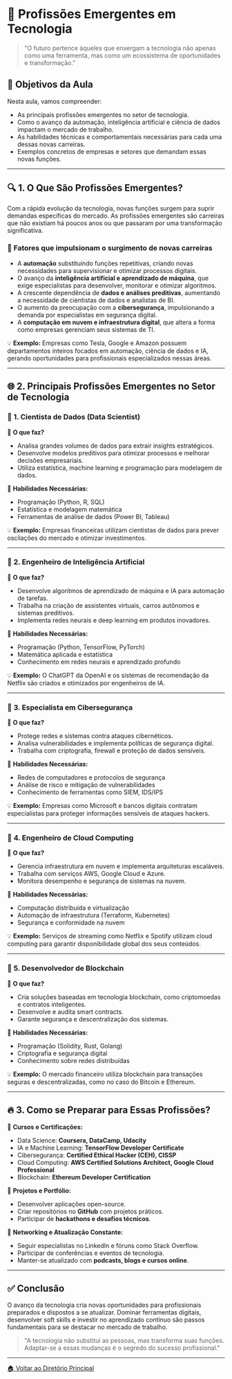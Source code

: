 # 🚀 Profissões Emergentes em Tecnologia

> "O futuro pertence àqueles que enxergam a tecnologia não apenas como uma ferramenta, mas como um ecossistema de oportunidades e transformação."

## 🎯 **Objetivos da Aula**

Nesta aula, vamos compreender:

- As principais profissões emergentes no setor de tecnologia.
- Como o avanço da automação, inteligência artificial e ciência de dados impactam o mercado de trabalho.
- As habilidades técnicas e comportamentais necessárias para cada uma dessas novas carreiras.
- Exemplos concretos de empresas e setores que demandam essas novas funções.

------

## 🔍 **1. O Que São Profissões Emergentes?**

Com a rápida evolução da tecnologia, novas funções surgem para suprir demandas específicas do mercado. As profissões emergentes são carreiras que não existiam há poucos anos ou que passaram por uma transformação significativa.

### 🔹 **Fatores que impulsionam o surgimento de novas carreiras**

- A **automação** substituindo funções repetitivas, criando novas necessidades para supervisionar e otimizar processos digitais.
- O avanço da **inteligência artificial e aprendizado de máquina**, que exige especialistas para desenvolver, monitorar e otimizar algoritmos.
- A crescente dependência de **dados e análises preditivas**, aumentando a necessidade de cientistas de dados e analistas de BI.
- O aumento da preocupação com a **cibersegurança**, impulsionando a demanda por especialistas em segurança digital.
- A **computação em nuvem e infraestrutura digital**, que altera a forma como empresas gerenciam seus sistemas de TI.

💡 **Exemplo:** Empresas como Tesla, Google e Amazon possuem departamentos inteiros focados em automação, ciência de dados e IA, gerando oportunidades para profissionais especializados nessas áreas.

------

## 🌐 **2. Principais Profissões Emergentes no Setor de Tecnologia**

### 🎯 **1. Cientista de Dados (Data Scientist)**

🔹 **O que faz?**

- Analisa grandes volumes de dados para extrair insights estratégicos.
- Desenvolve modelos preditivos para otimizar processos e melhorar decisões empresariais.
- Utiliza estatística, machine learning e programação para modelagem de dados.

🔹 **Habilidades Necessárias:**

- Programação (Python, R, SQL)
- Estatística e modelagem matemática
- Ferramentas de análise de dados (Power BI, Tableau)

💡 **Exemplo:** Empresas financeiras utilizam cientistas de dados para prever oscilações do mercado e otimizar investimentos.

------

### 🎯 **2. Engenheiro de Inteligência Artificial**

🔹 **O que faz?**

- Desenvolve algoritmos de aprendizado de máquina e IA para automação de tarefas.
- Trabalha na criação de assistentes virtuais, carros autônomos e sistemas preditivos.
- Implementa redes neurais e deep learning em produtos inovadores.

🔹 **Habilidades Necessárias:**

- Programação (Python, TensorFlow, PyTorch)
- Matemática aplicada e estatística
- Conhecimento em redes neurais e aprendizado profundo

💡 **Exemplo:** O ChatGPT da OpenAI e os sistemas de recomendação da Netflix são criados e otimizados por engenheiros de IA.

------

### 🎯 **3. Especialista em Cibersegurança**

🔹 **O que faz?**

- Protege redes e sistemas contra ataques cibernéticos.
- Analisa vulnerabilidades e implementa políticas de segurança digital.
- Trabalha com criptografia, firewall e proteção de dados sensíveis.

🔹 **Habilidades Necessárias:**

- Redes de computadores e protocolos de segurança
- Análise de risco e mitigação de vulnerabilidades
- Conhecimento de ferramentas como SIEM, IDS/IPS

💡 **Exemplo:** Empresas como Microsoft e bancos digitais contratam especialistas para proteger informações sensíveis de ataques hackers.

------

### 🎯 **4. Engenheiro de Cloud Computing**

🔹 **O que faz?**

- Gerencia infraestrutura em nuvem e implementa arquiteturas escaláveis.
- Trabalha com serviços AWS, Google Cloud e Azure.
- Monitora desempenho e segurança de sistemas na nuvem.

🔹 **Habilidades Necessárias:**

- Computação distribuída e virtualização
- Automação de infraestrutura (Terraform, Kubernetes)
- Segurança e conformidade na nuvem

💡 **Exemplo:** Serviços de streaming como Netflix e Spotify utilizam cloud computing para garantir disponibilidade global dos seus conteúdos.

------

### 🎯 **5. Desenvolvedor de Blockchain**

🔹 **O que faz?**

- Cria soluções baseadas em tecnologia blockchain, como criptomoedas e contratos inteligentes.
- Desenvolve e audita smart contracts.
- Garante segurança e descentralização dos sistemas.

🔹 **Habilidades Necessárias:**

- Programação (Solidity, Rust, Golang)
- Criptografia e segurança digital
- Conhecimento sobre redes distribuídas

💡 **Exemplo:** O mercado financeiro utiliza blockchain para transações seguras e descentralizadas, como no caso do Bitcoin e Ethereum.

------

## 🔥 **3. Como se Preparar para Essas Profissões?**

📌 **Cursos e Certificações:**

- Data Science: **Coursera, DataCamp, Udacity**
- IA e Machine Learning: **TensorFlow Developer Certificate**
- Cibersegurança: **Certified Ethical Hacker (CEH), CISSP**
- Cloud Computing: **AWS Certified Solutions Architect, Google Cloud Professional**
- Blockchain: **Ethereum Developer Certification**

📌 **Projetos e Portfólio:**

- Desenvolver aplicações open-source.
- Criar repositórios no **GitHub** com projetos práticos.
- Participar de **hackathons e desafios técnicos**.

📌 **Networking e Atualização Constante:**

- Seguir especialistas no LinkedIn e fóruns como Stack Overflow.
- Participar de conferências e eventos de tecnologia.
- Manter-se atualizado com **podcasts, blogs e cursos online**.

------

## ✅ **Conclusão**

O avanço da tecnologia cria novas oportunidades para profissionais preparados e dispostos a se atualizar. Dominar ferramentas digitais, desenvolver soft skills e investir no aprendizado contínuo são passos fundamentais para se destacar no mercado de trabalho.

> "A tecnologia não substitui as pessoas, mas transforma suas funções. Adaptar-se a essas mudanças é o segredo do sucesso profissional."

-----

[🏠 Voltar ao Diretório Principal](../README.md)